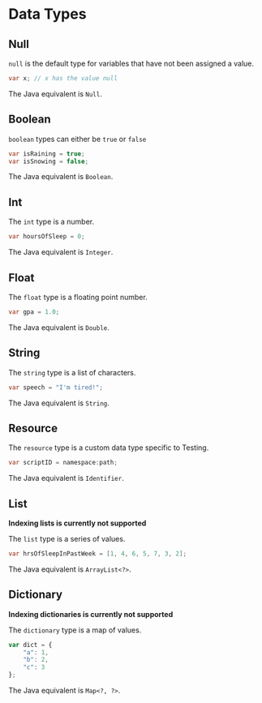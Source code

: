 # Data Types

## Null

`null` is the default type for variables that have not been assigned a value.

```java
var x; // x has the value null
```

The Java equivalent is `Null`.

## Boolean

`boolean` types can either be `true` or `false`

```java
var isRaining = true;
var isSnowing = false;
```

The Java equivalent is `Boolean`.

## Int

The `int` type is a number.

```java
var hoursOfSleep = 0;
```

The Java equivalent is `Integer`.

## Float

The `float` type is a floating point number.

```java
var gpa = 1.0;
```

The Java equivalent is `Double`.

## String

The `string` type is a list of characters.

```java
var speech = "I'm tired!";
```

The Java equivalent is `String`.

## Resource

The `resource` type is a custom data type specific to Testing.

```java
var scriptID = namespace:path;
```

The Java equivalent is `Identifier`.

## List
**Indexing lists is currently not supported**

The `list` type is a series of values.

```java
var hrsOfSleepInPastWeek = [1, 4, 6, 5, 7, 3, 2];
```

The Java equivalent is `ArrayList<?>`.

## Dictionary
**Indexing dictionaries is currently not supported**

The `dictionary` type is a map of values.

```js
var dict = {
    "a": 1,
    "b": 2,
    "c": 3
};
```

The Java equivalent is `Map<?, ?>`.
